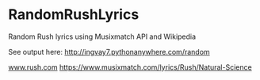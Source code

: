 # RandomRushLyrics
Random Rush lyrics using Musixmatch API and Wikipedia

See output here: http://ingvay7.pythonanywhere.com/random




www.rush.com
https://www.musixmatch.com/lyrics/Rush/Natural-Science 



